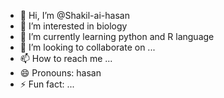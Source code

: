 - 👋 Hi, I’m @Shakil-ai-hasan
- 👀 I’m interested in biology
- 🌱 I’m currently learning python and R language
- 💞️ I’m looking to collaborate on ...
- 📫 How to reach me ...
- 😄 Pronouns: hasan
- ⚡ Fun fact: ...

<!---
Shakil-ai-hasan/Shakil-ai-hasan is a ✨ special ✨ repository because its `README.md` (this file) appears on your GitHub profile.
You can click the Preview link to take a look at your changes.
--->
